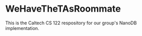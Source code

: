 # WeHaveTheTAsRoommate

This is the Caltech CS 122 respository for our group's NanoDB implementation. 

